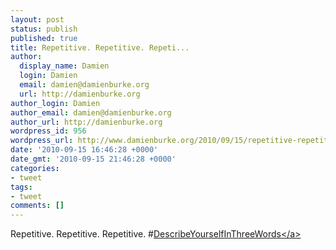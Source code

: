 ```yaml
---
layout: post
status: publish
published: true
title: Repetitive. Repetitive. Repeti...
author:
  display_name: Damien
  login: Damien
  email: damien@damienburke.org
  url: http://damienburke.org
author_login: Damien
author_email: damien@damienburke.org
author_url: http://damienburke.org
wordpress_id: 956
wordpress_url: http://www.damienburke.org/2010/09/15/repetitive-repetitive-repeti/
date: '2010-09-15 16:46:28 +0000'
date_gmt: '2010-09-15 21:46:28 +0000'
categories:
- tweet
tags:
- tweet
comments: []
---
```

<p>Repetitive. Repetitive. Repetitive. #<a href="http:&#47;&#47;search.twitter.com&#47;search?q=%23DescribeYourselfInThreeWords" class="aktt_hashtag">DescribeYourselfInThreeWords<&#47;a></p>
